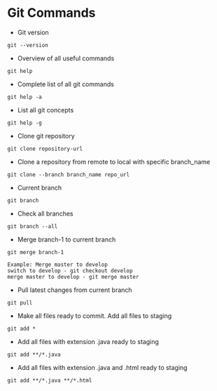 # Git Commands

* Git version
```
git --version
```

* Overview of all useful commands
```
git help
```

* Complete list of all git commands
```
git help -a
```

* List all git concepts
```
git help -g
```

* Clone git repository
```
git clone repository-url
```

* Clone a repository from remote to local with specific branch_name
```
git clone --branch branch_name repo_url
```

* Current branch
```
git branch
```

* Check all branches
```
git branch --all
```

* Merge branch-1 to current branch
```
git merge branch-1
```
```
Example: Merge master to develop
switch to develop - git checkout develop
merge master to develop - git merge master
```

* Pull latest changes from current branch
```
git pull
```

* Make all files ready to commit. Add all files to staging
```
git add *
```

* Add all files with extension .java ready to staging
```
git add **/*.java
```

* Add all files with extension .java and .html ready to staging
```
git add **/*.java **/*.html
```